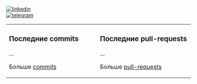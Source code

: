 [![linkedin](https://img.shields.io/badge/-Alibek_Birlikbai-161616?style=flat-square&labelColor=161616&logo=LinkedIn&logoColor=white&color=161616)](https://www.linkedin.com/in/alibek-birlikbai/)  
[![telegram](https://img.shields.io/badge/-@alibekbirlikbai-161616?style=flat-square&labelColor=161616&logo=Telegram&logoColor=white&color=161616)](https://t.me/alibekbirlikbai)  


<table><tr><td valign="top" width="33%">

### Последние commits
<!-- recent_commits starts -->
...
<!-- recent_commits ends -->
Больше [commits](https://github.com/alibekbirlikbai/alibekbirlikbai/blob/main/commits.md)


</td><td valign="top" width="34%">

### Последние pull-requests
<!-- recent_pull_requests starts -->
...
<!-- recent_pull_requests ends -->
Больше [pull-requests](https://github.com/alibekbirlikbai/alibekbirlikbai/blob/main/pull_requests.md)


[//]: # (</td><td valign="top" width="33%">)

[//]: # ()
[//]: # (### Недавние releases)

[//]: # (<!-- recent_releases starts -->)

[//]: # (...)

[//]: # (<!-- recent_releases ends -->)

[//]: # (Больше [releases]&#40;https://github.com/alibekbirlikbai/alibekbirlikbai/blob/main/releases.md&#41;)

[//]: # (</td></tr>)

</table>

